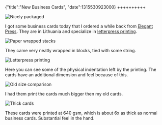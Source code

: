 {"title":"New Business Cards", "date":1315530923000}
++++++++++

![Nicely packaged](http://i.imgur.com/48MED.jpg)

I got some business cards today that I ordered a while back from [Elegant Press](http://www.elegantepress.com/). They are in Lithuania and specialize in [letterpress printing](http://en.wikipedia.org/wiki/Letterpress_printing).

![Paper wrapped stacks](http://i.imgur.com/4yT9I.jpg)

They came very neatly wrapped in blocks, tied with some string.

![Letterpress printing](http://i.imgur.com/b3WJa.jpg)

Here you can see some of the physical indentation left by the printing. The cards have an additional dimension and feel because of this.

![Old size comparison](http://i.imgur.com/GSKhJ.jpg)

I had them print the cards much bigger then my old cards.

![Thick cards](http://i.imgur.com/8lFrR.jpg)

These cards were printed at 640 gsm, which is about 6x as thick as normal business cards. Substantial feel in the hand.